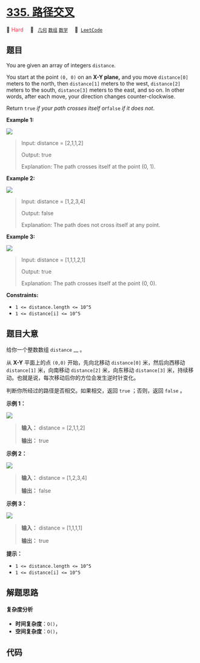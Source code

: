 # [335. 路径交叉](https://leetcode.com/problems/self-crossing)

🔴 <font color=#ff334b>Hard</font>&emsp; 🔖&ensp; [`几何`](/leetcode/outline/tag/geometry.md) [`数组`](/leetcode/outline/tag/array.md) [`数学`](/leetcode/outline/tag/math.md)&emsp; 🔗&ensp;[`LeetCode`](https://leetcode.com/problems/self-crossing)


## 题目

You are given an array of integers `distance`.

You start at the point `(0, 0)` on an **X-Y plane,** and you move
`distance[0]` meters to the north, then `distance[1]` meters to the west,
`distance[2]` meters to the south, `distance[3]` meters to the east, and so
on. In other words, after each move, your direction changes counter-clockwise.

Return `true` _if your path crosses itself or_`false` _if it does not_.



**Example 1:**

![](https://assets.leetcode.com/uploads/2022/12/21/11.jpg)

> Input: distance = [2,1,1,2]
> 
> Output: true
> 
> Explanation: The path crosses itself at the point (0, 1).

**Example 2:**

![](https://assets.leetcode.com/uploads/2022/12/21/22.jpg)

> Input: distance = [1,2,3,4]
> 
> Output: false
> 
> Explanation: The path does not cross itself at any point.

**Example 3:**

![](https://assets.leetcode.com/uploads/2022/12/21/33.jpg)

> Input: distance = [1,1,1,2,1]
> 
> Output: true
> 
> Explanation: The path crosses itself at the point (0, 0).

**Constraints:**

  * `1 <= distance.length <= 10^5`
  * `1 <= distance[i] <= 10^5`


## 题目大意

给你一个整数数组 `distance` __ 。

从 **X-Y** 平面上的点 `(0,0)` 开始，先向北移动 `distance[0]` 米，然后向西移动 `distance[1]` 米，向南移动
`distance[2]` 米，向东移动 `distance[3]` 米，持续移动。也就是说，每次移动后你的方位会发生逆时针变化。

判断你所经过的路径是否相交。如果相交，返回 `true` ；否则，返回 `false` 。



**示例 1：**

![](https://assets.leetcode.com/uploads/2021/03/14/selfcross1-plane.jpg)

> 
> 
> 
> 
> 
> **输入：** distance = [2,1,1,2]
> 
> **输出：** true
> 
> 

**示例 2：**

![](https://assets.leetcode.com/uploads/2021/03/14/selfcross2-plane.jpg)

> 
> 
> 
> 
> 
> **输入：** distance = [1,2,3,4]
> 
> **输出：** false
> 
> 

**示例 3：**

![](https://assets.leetcode.com/uploads/2021/03/14/selfcross3-plane.jpg)

> 
> 
> 
> 
> 
> **输入：** distance = [1,1,1,1]
> 
> **输出：** true



**提示：**

  * `1 <= distance.length <= 10^5`
  * `1 <= distance[i] <= 10^5`


## 解题思路

#### 复杂度分析

- **时间复杂度**：`O()`，
- **空间复杂度**：`O()`，

## 代码

```javascript

```